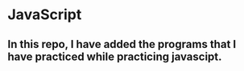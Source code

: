 # JavaScript 

## In this repo, I have added the programs that I have practiced while practicing javascipt.
